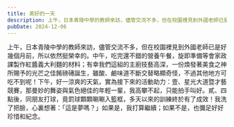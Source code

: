 ```yaml
---
title: 美好的一天
description: 上午，日本青陵中學的教師來訪，儘管交流不多，但在校園裡見到外國老師已是好幾個月前，所以依然挺榮幸的。中午，吃完還不錯的營……
pubDate: 2024-12-06
---
```


上午，日本青陵中學的教師來訪，儘管交流不多，但在校園裡見到外國老師已是好幾個月前，所以依然挺榮幸的。中午，吃完還不錯的營養午餐，旋即準備等會家政課製作紅醬義大利麵的材料；有幸我們這組的主廚技藝高深，一份煥發著美食之神所賜予的光芒之佳餚磅礡誕生，雖酸、鹼味道不斷交替略顯奇怪，不過其他地方可吃不到呢！下午，好一涼爽的天氣，實為接下來的活動助力：壹、星光大道暨才藝競賽，那曼妙的舞姿與氣色絕佳的年輕一輩，我高攀不起，只能拍手叫好。貳、四點後，同朋友打球，竟罰球顆顆唰唰入籃框，多天以來的訓練終於有了成效！我洗了把臉，心裏想著：「這是夢嗎？」如果是，我打算繼續；如果不是，也彌足好好珍惜和紀念。
